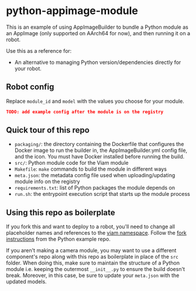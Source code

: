 # python-appimage-module

This is an example of using AppImageBuilder to bundle a Python module as an AppImage (only supported on AArch64 for now), and then running it on a robot.

Use this as a reference for:
- An alternative to managing Python version/dependencies directly for your robot.

## Robot config

Replace `module_id` and `model` with the values you choose for your module.

```json
TODO: add example config after the module is on the registry
```

## Quick tour of this repo

- `packaging/`: the directory containing the Dockerfile that configures the Docker image to run the builder in, the AppImageBuilder.yml config file, and the icon. You must have Docker installed before running the build.
- `src/`: Python module code for the Viam module
- `Makefile`: `make` commands to build the module in different ways
- `meta.json`: the metadata config file used when uploading/updating module info on the registry
- `requirements.txt`: list of Python packages the module depends on
- `run.sh`: the entrypoint execution script that starts up the module process

## Using this repo as boilerplate

If you fork this and want to deploy to a robot, you'll need to change all placeholder names and references to the [viam namespace](https://docs.viam.com/appendix/glossary/#term-model-namespace-triplet). Follow the [fork instructions](https://github.com/viam-labs/python-example-module#forking-this-repo) from the Python example repo.

If you aren't making a camera module, you may want to use a different component's repo along with this repo as boilerplate in place of the `src` folder. When doing this, make sure to maintain the structure of a Python module i.e. keeping the outermost `__init__.py` to ensure the build doesn't break. Moreover, in this case, be sure to update your `meta.json` with the updated models.
